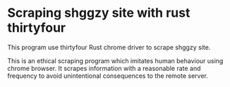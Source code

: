 # Scraping shggzy site with rust thirtyfour

This program use thirtyfour Rust chrome driver to scrape shggzy site. 

This is an ethical scraping program which imitates human behaviour using chrome browser. 
It scrapes information with a reasonable rate and frequency to avoid unintentional consequences to the remote server.
